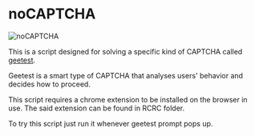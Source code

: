 # noCAPTCHA

![noCAPTCHA](https://user-images.githubusercontent.com/107953645/220710591-6d90e09d-d268-415f-a1b0-3724c399720a.gif)

This is a script designed for solving a specific kind of CAPTCHA called [geetest](https://www.geetest.com/en/demo).

Geetest is a smart type of CAPTCHA that analyses users' behavior and decides how to proceed.

This script requires a chrome extension to be installed on the browser in use. The said extension can be found in RCRC folder.

To try this script just run it whenever geetest prompt pops up.
